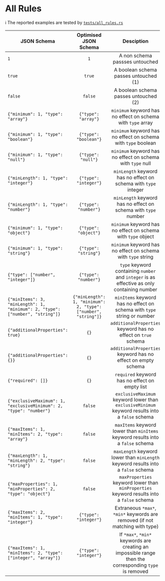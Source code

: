# All Rules

:information_source: The reported examples are tested by [`tests/all_rules.rs`](https://github.com/macisamuele/jsonschema-equivalent/blob/master/tests/all_rules.rs)

<!--
    Please do not change the strucutre of the table and/or introduce pipes (`|`) in the table rows.
    Pipes are allowed/required only to read the line.

    This is required as we're verifying the examples via the test.

    Few extra notes:
    * Do not modify/remove the TABLE START and END comment lines
    * Each example should be reported on a single line
      (as the test process the input line by line)
    * Ensure that the JSON Schema are wrapped by backquotes (`)
      due to syntax highlighting
-->
<!-- TABLE START -->
| JSON Schema | Optimised JSON Schema | Desciption |
|-|:-:|:-:|
| `1` | `1` | A non schema passses untouched |
| `true` | `true` | A boolean schema passes untouched (1) |
| `false` | `false` | A boolean schema passes untouched (2) |
| `{"minimum": 1, "type": "array"}` | `{"type": "array"}` | `minimum` keyword has no effect on schema with `type` array |
| `{"minimum": 1, "type": "boolean"}` | `{"type": "boolean"}` | `minimum` keyword has no effect on schema with `type` boolean |
| `{"minimum": 1, "type": "null"}` | `{"type": "null"}` | `minimum` keyword has no effect on schema with `type` null |
| `{"minLength": 1, "type": "integer"}` | `{"type": "integer"}` | `minLength` keyword has no effect on schema with `type` integer |
| `{"minLength": 1, "type": "number"}` | `{"type": "number"}` | `minLength` keyword has no effect on schema with `type` number |
| `{"minimum": 1, "type": "object"}` | `{"type": "object"}` | `minimum` keyword has no effect on schema with `type` object |
| `{"minimum": 1, "type": "string"}` | `{"type": "string"}` | `minimum` keyword has no effect on schema with `type` string |
| `{"type": ["number", "integer"]}` | `{"type": "number"}` | `type` keyword containing `number` and `integer` is as effective as only containing number |
| `{"minItems": 3, "minLength": 1, "minimum": 2, "type": ["number", "string"]}` | `{"minLength": 1, "minimum": 2, "type": ["number", "string"]}` | `minItems` keyword has no effect on schema with `type` string or number |
| `{"additionalProperties": true}` | `{}` | `additionalProperties` keyword has no effect on `true` schema |
| `{"additionalProperties": {}}` | `{}` | `additionalProperties` keyword has no effect on empty schema |
| `{"required": []}` | `{}` | `required` keyword has no effect on empty list |
| `{"exclusiveMaximum": 1, "exclusiveMinimum": 2, "type": "number"}` | `false` | `exclusiveMaximum` keyword lower than `exclusiveMinimum` keyword results into a `false` schema |
| `{"maxItems": 1, "minItems": 2, "type": "array"}` | `false` | `maxItems` keyword lower than `minItems` keyword results into a `false` schema |
| `{"maxLength": 1, "minLength": 2, "type": "string"}` | `false` | `maxLength` keyword lower than `minLength` keyword results into a `false` schema |
| `{"maxProperties": 1, "minProperties": 2, "type": "object"}` | `false` | `maxProperties` keyword lower than `minProperties` keyword results into a `false` schema |
| `{"maxItems": 2, "minItems": 1, "type": "integer"}` | `{"type": "integer"}` | Extraneous `*max*`, `*min*` keywords are removed (if not matching with type) |
| `{"maxItems": 1, "minItems": 2, "type": ["integer", "array"]}` | `{"type": "integer"}` | If `*max*`, `*min*` keywords are creating an impossible range then the corresponding `type` is removed |
<!-- TABLE END -->

